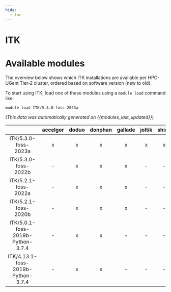 ```yaml
---
hide:
  - toc
---
```


ITK
===

# Available modules


The overview below shows which ITK installations are available per HPC-UGent Tier-2 cluster, ordered based on software version (new to old).

To start using ITK, load one of these modules using a `module load` command like:

```shell
module load ITK/5.3.0-foss-2023a
```

*(This data was automatically generated on {{modules_last_updated}})*  

| |accelgor|doduo|donphan|gallade|joltik|shinx|
| :---: | :---: | :---: | :---: | :---: | :---: | :---: |
|ITK/5.3.0-foss-2023a|x|x|x|x|x|x|
|ITK/5.3.0-foss-2022b|-|x|x|x|-|-|
|ITK/5.2.1-foss-2022a|-|x|x|x|-|-|
|ITK/5.2.1-foss-2020b|-|x|x|x|-|-|
|ITK/5.0.1-foss-2019b-Python-3.7.4|-|x|x|-|-|-|
|ITK/4.13.1-foss-2019b-Python-3.7.4|-|x|x|-|-|-|
